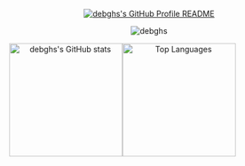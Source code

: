 <p align="center">
  <a href="https://github.com/debghs/debghs">
    <picture>
      <source media="(prefers-color-scheme: dark)" srcset="https://raw.githubusercontent.com/debghs/debghs/main/dark_mode.svg">
      <img alt="debghs's GitHub Profile README" src="https://raw.githubusercontent.com/debghs/debghs/main/light_mode.svg">
    </picture>
  </a>
</p>

<p align="center">
  <img src="https://komarev.com/ghpvc/?username=debghs&label=Profile%20views&color=0e75b6&style=flat" alt="debghs" />
</p>

<div align="center" style="display: flex; flex-direction: row;">
  <a href="https://github.com/anuraghazra/github-readme-stats">
    <img height=204 src="https://github-readme-stats.vercel.app/api?username=debghs&show=reviews,prs_merged,prs_merged_percentage&show_icons=true&theme=dark" alt="debghs's GitHub stats">
  </a>
  <img height=204 src="https://github-readme-stats.vercel.app/api/top-langs/?username=debghs&layout=compact&langs_count=8&theme=dark" alt="Top Languages" />
</div>
